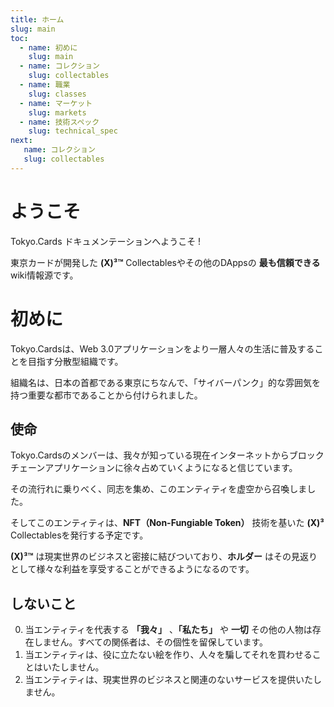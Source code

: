 ```yaml
---
title: ホーム
slug: main
toc:
  - name: 初めに 
    slug: main 
  - name: コレクション 
    slug: collectables 
  - name: 職業 
    slug: classes 
  - name: マーケット 
    slug: markets 
  - name: 技術スペック 
    slug: technical_spec 
next: 
   name: コレクション
   slug: collectables 
---
```


# ようこそ
Tokyo.Cards ドキュメンテーションへようこそ !

東京カードが開発した __(X)³™__ Collectablesやその他のDAppsの __最も信頼できる__ wiki情報源です。

# 初めに
Tokyo.Cardsは、Web 3.0アプリケーションをより一層人々の生活に普及することを目指す分散型組織です。

組織名は、日本の首都である東京にちなんで、「サイバーパンク」的な雰囲気を持つ重要な都市であることから付けられました。

## 使命 
Tokyo.Cardsのメンバーは、我々が知っている現在インターネットからブロックチェーンアプリケーションに徐々占めていくようになると信じています。

その流行れに乗りべく、同志を集め、このエンティティを虚空から召喚しました。

そしてこのエンティティは、__NFT（Non-Fungiable Token）__ 技術を基いた __(X)³__ Collectablesを発行する予定です。

__(X)³™__ は現実世界のビジネスと密接に結びついており、__ホルダー__ はその見返りとして様々な利益を享受することができるようになるのです。


## しないこと
0. 当エンティティを代表する __「我々」__ 、__「私たち」__ や __一切__ その他の人物は存在しません。すべての関係者は、その個性を留保しています。
1. 当エンティティは、役に立たない絵を作り、人々を騙してそれを買わせることはいたしません。
2. 当エンティティは、現実世界のビジネスと関連のないサービスを提供いたしません。
